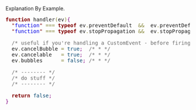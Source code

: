 Explanation By Example.
<!--more-->


<pre><span style='color:#800000; font-weight:bold; '>function</span> handler<span style='color:#808030; '>(</span>ev<span style='color:#808030; '>)</span><span style='color:#800080; '>{</span>
  <span style='color:#800000; '>"</span><span style='color:#0000e6; '>function</span><span style='color:#800000; '>"</span> <span style='color:#808030; '>===</span> <span style='color:#800000; font-weight:bold; '>typeof</span> ev<span style='color:#808030; '>.</span>preventDefault  <span style='color:#808030; '>&amp;&amp;</span>  ev<span style='color:#808030; '>.</span>preventDefault<span style='color:#808030; '>(</span><span style='color:#808030; '>)</span><span style='color:#800080; '>;</span>
  <span style='color:#800000; '>"</span><span style='color:#0000e6; '>function</span><span style='color:#800000; '>"</span> <span style='color:#808030; '>===</span> <span style='color:#800000; font-weight:bold; '>typeof</span> ev<span style='color:#808030; '>.</span>stopPropagation <span style='color:#808030; '>&amp;&amp;</span>  ev<span style='color:#808030; '>.</span>stopPropagation<span style='color:#808030; '>(</span><span style='color:#808030; '>)</span><span style='color:#800080; '>;</span>

  <span style='color:#696969; '>/* useful if you're handling a CustomEvent - before firing it, after event has fired those attributes are (usually) read-only. */</span>
  ev<span style='color:#808030; '>.</span>cancelBubble <span style='color:#808030; '>=</span> <span style='color:#0f4d75; '>true</span><span style='color:#800080; '>;</span>  <span style='color:#696969; '>/* * */</span>
  ev<span style='color:#808030; '>.</span>cancelable   <span style='color:#808030; '>=</span> <span style='color:#0f4d75; '>true</span><span style='color:#800080; '>;</span>  <span style='color:#696969; '>/* * */</span>
  ev<span style='color:#808030; '>.</span>bubbles      <span style='color:#808030; '>=</span> <span style='color:#0f4d75; '>false</span><span style='color:#800080; '>;</span> <span style='color:#696969; '>/* * */</span>

  <span style='color:#696969; '>/* -------- */</span>
  <span style='color:#696969; '>/* do stuff */</span>
  <span style='color:#696969; '>/* -------- */</span>

  <span style='color:#800000; font-weight:bold; '>return</span> <span style='color:#0f4d75; '>false</span><span style='color:#800080; '>;</span>
<span style='color:#800080; '>}</span>
</pre>